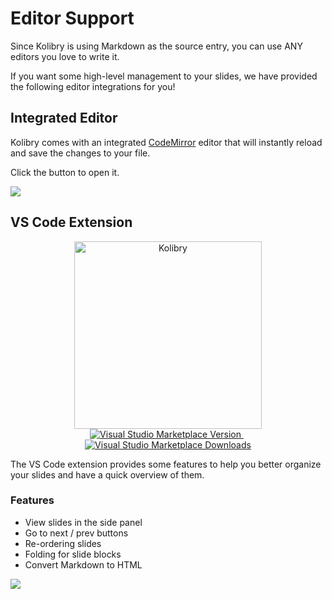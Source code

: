 # Editor Support

Since Kolibry is using Markdown as the source entry, you can use ANY editors you love to write it.

If you want some high-level management to your slides, we have provided the following editor integrations for you!

## Integrated Editor

Kolibry comes with an integrated [CodeMirror](https://codemirror.net/) editor that will instantly reload and save the changes to your file. 

Click the <carbon-edit class="inline-icon-btn"/> button to open it.

![](/screenshots/integrated-editor.png)

## VS Code Extension

<p align="center">
    <a href="https://github.com/kolibry-js/kolibry" target="_blank">
        <img src="https://cdn.jsdelivr.net/gh/kolibry-js/kolibry/assets/logo-for-vscode.png" alt="Kolibry" width="300"/>
    </a>
    <br>
    <a href="https://marketplace.visualstudio.com/items?itemName=nyxb.kolibry" target="__blank">
        <img src="https://img.shields.io/visual-studio-marketplace/v/nyxb.kolibry.svg?color=4EC5D4&amp;label=VS%20Code%20Marketplace&logo=visual-studio-code" alt="Visual Studio Marketplace Version" />
    </a>
    &nbsp;
    <a href="https://marketplace.visualstudio.com/items?itemName=nyxb.kolibry" target="__blank">
        <img src="https://img.shields.io/visual-studio-marketplace/d/nyxb.kolibry.svg?color=2B90B6" alt="Visual Studio Marketplace Downloads" />
    </a>
</p>

The VS Code extension provides some features to help you better organize your slides and have a quick overview of them.

### Features

- View slides in the side panel
- Go to next / prev buttons
- Re-ordering slides
- Folding for slide blocks
- Convert Markdown to HTML

![](https://user-images.githubusercontent.com/11247099/116809994-cc2caa00-ab73-11eb-879f-60585747c3c9.png)

<Tweet id="1395333405345148930" />
